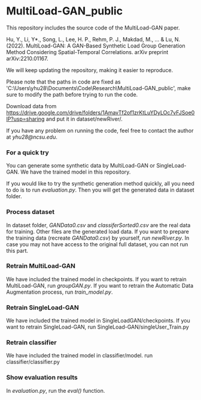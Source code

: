 # MultiLoad-GAN_public
This repository includes the source code of the MultiLoad-GAN paper.

Hu, Y., Li, Y*., Song, L., Lee, H. P., Rehm, P. J., Makdad, M., … & Lu, N. (2022). MultiLoad-GAN: A GAN-Based Synthetic Load Group Generation Method Considering Spatial-Temporal Correlations. arXiv preprint arXiv:2210.01167.

We will keep updating the repository, making it easier to reproduce.

Please note that the paths in code are fixed as 'C:\\Users\\yhu28\\Documents\\Code\\Research\\MultiLoad-GAN_public', make sure to modify the path before trying to run the code.

Download data from https://drive.google.com/drive/folders/1AmavTf2of1zrKtLuYDyLOc7vFJSoe0lP?usp=sharing
and put it in dataset/newRiver/.

If you have any problem on running the code, feel free to contact the author at _yhu28@ncsu.edu_.

### For a quick try
You can generate some synthetic data by MultiLoad-GAN or SingleLoad-GAN. We have the trained model in this repository. 

If you would like to try the synthetic generation method quickly, all you need to do is to run _evaluation.py_. Then you will get the generated data in dataset folder.

### Process dataset
In dataset folder, _GANData0.csv_ and _classiferSorted0.csv_ are the real data for training. Other files are the generated load data.
If you want to prepare the training data (recreate _GANData0.csv_) by yourself, _run newRiver.py_. In case you may not have access to the original full dataset, you can not run this part.

### Retrain MultiLoad-GAN
We have included the trained model in checkpoints. 
If you want to retrain MultiLoad-GAN, run _groupGAN.py_.
If you want to retrain the Automatic Data Augmentation process, run _train_model.py_.

### Retrain SingleLoad-GAN
We have included the trained model in SingleLoadGAN/checkpoints. 
If you want to retrain SingleLoad-GAN, run SingleLoad-GAN/singleUser_Train.py

### Retrain classifier
We have included the trained model in classifier/model. 
run classifier/classifier.py

### Show evaluation results
In _evaluation.py_, run the _eval()_ function.
